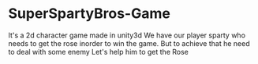 # SuperSpartyBros-Game
It's a 2d character game made in unity3d
We have our player sparty who needs to get the rose inorder to win the game. But to achieve that he need to deal with some enemy Let's help him to get the Rose

